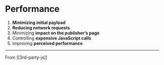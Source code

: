 # Performance

1. **Minimizing initial payload**
2. **Reducing network requests**
3. Minimizing **impact on the publisher’s page**
4. Controlling **expensive JavaScript calls**
5. Improving **perceived performance**

---

From [[3rd-party-js]]
